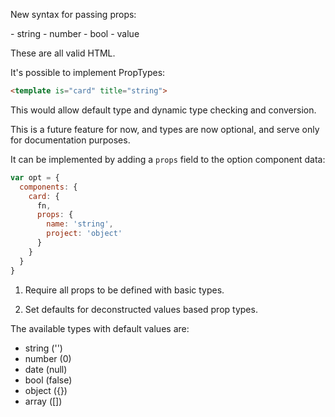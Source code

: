 New syntax for passing props:

<card projects="hello"> - string
<card projects="${5}"> - number
<card projects="${true}"> - bool
<card projects="${projects}"> - value

These are all valid HTML.


It's possible to implement PropTypes:

```html
<template is="card" title="string">
```

This would allow default type and dynamic type checking and conversion.

This is a future feature for now, and types are now optional, and serve only for documentation purposes.

It can be implemented by adding a `props` field to the option component data:

```js
var opt = {
  components: {
    card: {
      fn,
      props: {
        name: 'string',
        project: 'object'
      }
    }
  }
}
```
1. Require all props to be defined with basic types.

2. Set defaults for deconstructed values based prop types.

The available types with default values are:
- string ('')
- number (0)
- date (null)
- bool (false)
- object ({})
- array ([])

